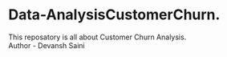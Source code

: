 # Data-AnalysisCustomerChurn.
This reposatory is all about Customer Churn Analysis.
<br>
Author - Devansh Saini

